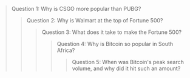 > Question 1: Why is CSGO more popular than PUBG?
>> Question 2: Why is Walmart at the top of Fortune 500?
>>> Question 3: What does it take to make the Fortune 500?
>>>> Question 4: Why is Bitcoin so popular in South Africa?
>>>>> Question 5: When was Bitcoin's peak search volume, and why did it hit such an amount?
